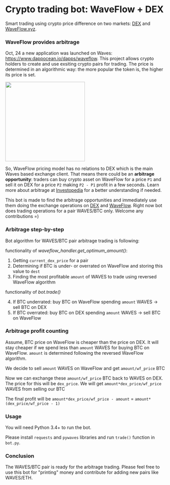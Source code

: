 # Crypto trading bot: WaveFlow + DEX

Smart trading using crypto price difference on two markets: [DEX](https://dex.wavesplatform.com/) and [WaveFlow.xyz](https://waveflow.xyz/).

### WaveFlow provides arbitrage

Oct, 24 a new application was launched on Waves: https://www.dappocean.io/dapps/waveflow. This project allows crypto holders to create and use exsiting crypto pairs for trading. The price is determined in an algorithmic way: the more popular the token is, the higher its price is set. 

<img src="https://server.vlzhr.top/hosted/662900714-29-13.png" width="250px">

So, WaveFlow pricing model has no relations to DEX which is the main Waves based exchange client. That means there could be an **arbitrage opportunity**: traders can buy crypto asset on WaveFlow for a price `P1` and sell it on DEX for a price `P2` making `P2 - P1` profit in a few seconds. Learn more about arbitrage at [Investopedia]( https://www.investopedia.com/ask/answers/what-is-arbitrage/) for a better understanding if needed.

This bot is made to find the arbitrage opportunities and immediately use them doing the exchange operations on [DEX](https://dex.wavesplatform.com/) and [WaveFlow](https://waveflow.xyz/). Right now bot does trading operations for a pair WAVES/BTC only. Welcome any contributions =)

### Arbitrage step-by-step

Bot algorithm for WAVES/BTC pair arbitrage trading is following:

functionality of _waveflow_handler.get_optimum_amount()_:

1. Getting `current_dex_price` for a pair
2. Determining if BTC is under- or overrated on WaveFlow and storing this value to `dest`
3. Finding the most profitable `amount` of WAVES to trade using reversed WaveFlow algorithm

functionality of _bot.trade()_

4. If BTC underrated: buy BTC on WaveFlow spending `amount` WAVES -> sell BTC on DEX
5. If BTC overrated: buy BTC on DEX spending `amount` WAVES -> sell BTC on WaveFlow

### Arbitrage profit counting

Assume, BTC price on WaveFlow is cheaper than the price on DEX. It will stay cheaper if we spend less than `amount` WAVES for buying BTC on WaveFlow. `amount` is determined following the reversed WaveFlow algorithm.

We decide to sell `amount` WAVES on WaveFlow and get `amount/wf_price` BTC

Now we can exchange these `amount/wf_price` BTC back to WAVES on DEX. The price for this will be `dex_price`. We will get `amount*dex_price/wf_price` WAVES from selling our BTC

The final profit will be `amount*dex_price/wf_price - amount` = `amount*(dex_price/wf_price - 1)`

### Usage

You will need Python 3.4+ to run the bot. 

Please install `requests` and `pywaves` libraries and run `trade()` function in `bot.py`.

### Conclusion

The WAVES/BTC pair is ready for the arbitrage trading. Please feel free to use this bot for "printing" money and contribute for adding new pairs like WAVES/ETH. 
